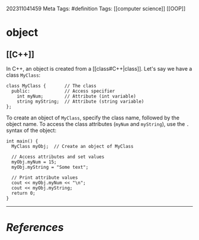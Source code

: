 202311041459
Meta Tags: #definition 
Tags: [[computer science]] [[OOP]]

# object

## [[C++]]

In C++, an object is created from a [[class#C++|class]]. Let's say we have a class `MyClass`:
```
class MyClass {       // The class  
  public:             // Access specifier  
    int myNum;        // Attribute (int variable)  
    string myString;  // Attribute (string variable)  
};
```

To create an object of `MyClass`, specify the class name, followed by the object name. To access the class attributes (`myNum` and `myString`), use the `.` syntax of the object:

```
int main() {  
  MyClass myObj;  // Create an object of MyClass  
  
  // Access attributes and set values  
  myObj.myNum = 15;   
  myObj.myString = "Some text";  
  
  // Print attribute values  
  cout << myObj.myNum << "\n";  
  cout << myObj.myString;  
  return 0;  
}
```

---
# *References*